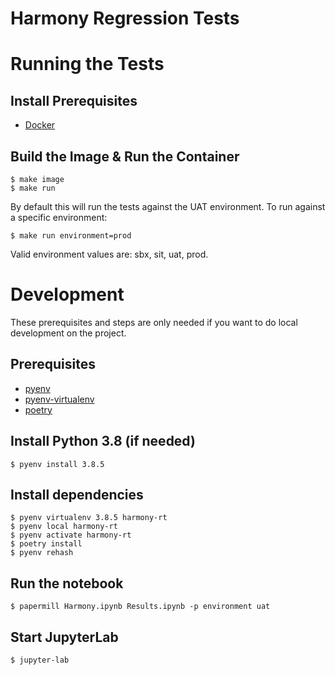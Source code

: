 # Harmony Regression Tests

# Running the Tests

## Install Prerequisites

* [Docker](https://www.docker.com/get-started)

## Build the Image & Run the Container

    $ make image
    $ make run

By default this will run the tests against the UAT environment. To run
against a specific environment:

    $ make run environment=prod

Valid environment values are: sbx, sit, uat, prod.

# Development

These prerequisites and steps are only needed if you want to do local
development on the project.

## Prerequisites

* [pyenv](https://github.com/pyenv/pyenv)
* [pyenv-virtualenv](https://github.com/pyenv/pyenv-virtualenv)
* [poetry](https://python-poetry.org/)

## Install Python 3.8 (if needed)

    $ pyenv install 3.8.5

## Install dependencies

    $ pyenv virtualenv 3.8.5 harmony-rt
    $ pyenv local harmony-rt
    $ pyenv activate harmony-rt
    $ poetry install
    $ pyenv rehash

## Run the notebook

    $ papermill Harmony.ipynb Results.ipynb -p environment uat

## Start JupyterLab

    $ jupyter-lab
